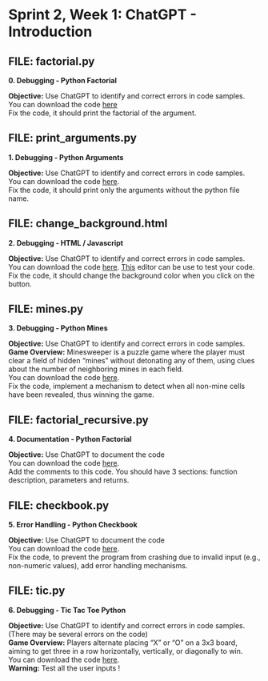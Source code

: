 # Sprint 2, Week 1: ChatGPT - Introduction

## FILE: factorial.py
**0. Debugging - Python Factorial**  

**Objective:** Use ChatGPT to identify and correct errors in code samples.  
You can download the code [here](https://github.com/hs-hq-service/3156/blob/main/factorial.py)  
Fix the code, it should print the factorial of the argument.  

## FILE: print_arguments.py
**1. Debugging - Python Arguments**

**Objective:** Use ChatGPT to identify and correct errors in code samples.  
You can download the code [here](https://github.com/hs-hq-service/3156/blob/main/print_arguments.py).  
Fix the code, it should print only the arguments without the python file name.

## FILE: change_background.html
**2. Debugging - HTML / Javascript**

**Objective:** Use ChatGPT to identify and correct errors in code samples.  
You can download the code [here](https://github.com/hs-hq-service/3156/blob/main/change_background.html). [This](https://onecompiler.com/html/) editor can be use to test your code.  
Fix the code, it should change the background color when you click on the button.

## FILE: mines.py
**3. Debugging - Python Mines**

**Objective:** Use ChatGPT to identify and correct errors in code samples.  
**Game Overview:** Minesweeper is a puzzle game where the player must clear a field of hidden “mines” without detonating any of them, using clues about the number of neighboring mines in each field.  
You can download the code [here](https://github.com/hs-hq-service/3156/blob/main/mines.py).  
Fix the code, implement a mechanism to detect when all non-mine cells have been revealed, thus winning the game.

## FILE: factorial_recursive.py
**4. Documentation - Python Factorial**

**Objective:** Use ChatGPT to document the code  
You can download the code [here](https://github.com/hs-hq-service/3156/blob/main/factorial_recursive.py).  
Add the comments to this code. You should have 3 sections: function description, parameters and returns.

## FILE: checkbook.py
**5. Error Handling - Python Checkbook**

**Objective:** Use ChatGPT to document the code  
You can download the code [here](https://github.com/hs-hq-service/3156/blob/main/checkbook.py).  
Fix the code, to prevent the program from crashing due to invalid input (e.g., non-numeric values), add error handling mechanisms.

## FILE: tic.py
**6. Debugging - Tic Tac Toe Python**

**Objective:** Use ChatGPT to identify and correct errors in code samples. (There may be several errors on the code)  
**Game Overview:** Players alternate placing “X” or “O” on a 3x3 board, aiming to get three in a row horizontally, vertically, or diagonally to win.  
You can download the code [here](https://github.com/hs-hq-service/3156/blob/main/tic.py).  
**Warning:** Test all the user inputs !